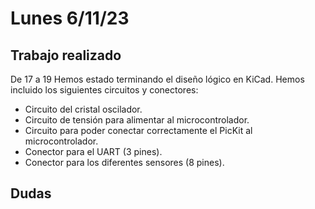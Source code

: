 
# Lunes 6/11/23
## Trabajo realizado
De 17 a 19 Hemos estado terminando el diseño lógico en KiCad. Hemos incluido los siguientes circuitos y conectores:
 - Circuito del cristal oscilador.
 - Circuito de tensión para alimentar al microcontrolador.
 - Circuito para poder conectar correctamente el PicKit al microcontrolador.
 - Conector para el UART (3 pines).
 - Conector para los diferentes sensores (8 pines).
## Dudas
